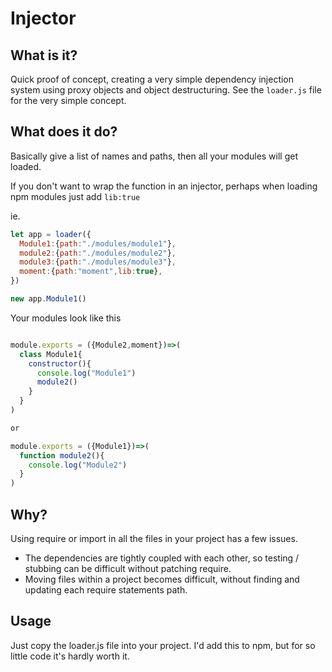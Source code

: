 # Injector


## What is it?

Quick proof of concept, creating a very simple dependency injection system using proxy objects and object destructuring. See the `loader.js` file for the very simple concept. 

## What does it do?

Basically give a list of names and paths, then all your modules will get loaded. 

If you don't want to wrap the function in an injector, perhaps when loading npm modules just add `lib:true`

ie.
```javascript
let app = loader({
  Module1:{path:"./modules/module1"},
  module2:{path:"./modules/module2"},
  module3:{path:"./modules/module3"},
  moment:{path:"moment",lib:true},
})

new app.Module1()
```

Your modules look like this

```javascript

module.exports = ({Module2,moment})=>(
  class Module1{
    constructor(){
      console.log("Module1")
      module2()
    }
  }
)

or 

module.exports = ({Module1})=>(
  function module2(){
    console.log("Module2")
  }
)

```

## Why?

Using require or import in all the files in your project has a few issues.

* The dependencies are tightly coupled with each other, so testing / stubbing can be difficult without patching require.
* Moving files within a project becomes difficult, without finding and updating each require statements path.

## Usage

Just copy the loader.js file into your project. I'd add this to npm, but for so little code it's hardly worth it.